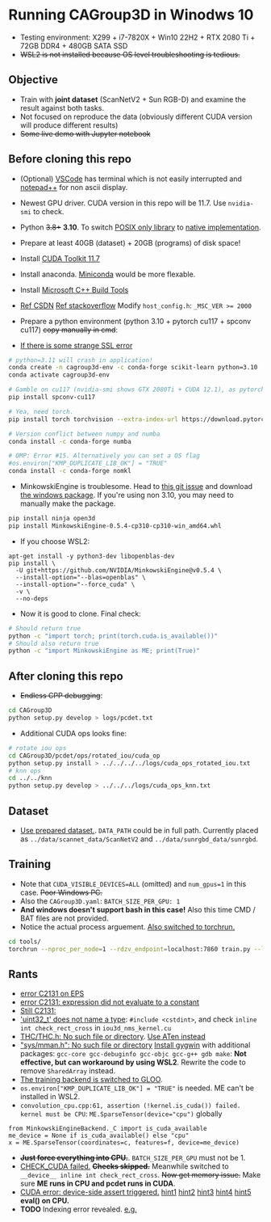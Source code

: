 # Running CAGroup3D in Winodws 10 #

- Testing environment: X299 + i7-7820X + Win10 22H2 + RTX 2080 Ti + 72GB DDR4 + 480GB SATA SSD
- ~~WSL2 is not installed because OS level troubleshooting is tedious.~~

## Objective ##

- Train with **joint dataset** (ScanNetV2 + Sun RGB-D) and examine the result against both tasks.
- Not focused on reproduce the data (obviously different CUDA version will produce different results)
- ~~Some live demo with Jupyter notebook~~

## Before cloning this repo ##

- (Optional) [VSCode](https://code.visualstudio.com/) has terminal which is not easily interrupted and [notepad++](https://notepad-plus-plus.org/downloads/) for non ascii display.

- Newest GPU driver. CUDA version in this repo will be 11.7. Use `nvidia-smi` to check.

- Python ~~3.8+~~ **3.10**. To switch [POSIX only library](https://pypi.org/project/SharedArray/) to [native implementation](https://docs.python.org/3/library/multiprocessing.shared_memory.html).

- Prepare at least 40GB (dataset) + 20GB (programs) of disk space! 

- Install [CUDA Toolkit 11.7](https://developer.nvidia.com/cuda-11-7-0-download-archive)

- Install anaconda. [Miniconda](https://docs.conda.io/en/latest/miniconda.html) would be more flexable.

- Install [Microsoft C++ Build Tools](https://visualstudio.microsoft.com/zh-hant/visual-cpp-build-tools/)

- [Ref CSDN](https://blog.csdn.net/m0_37890541/article/details/107723861) [Ref stackoverflow](https://stackoverflow.com/questions/70013/how-to-detect-if-im-compiling-code-with-a-particular-visual-studio-version) Modify `host_config.h`: `_MSC_VER >= 2000` 

- Prepare a python environment (python 3.10 + pytorch cu117 + spconv cu117) ~~copy manually in cmd~~:

- [If there is some strange SSL error](https://github.com/conda/conda/issues/11795#issuecomment-1340010125)

```sh
# python=3.11 will crash in application!
conda create -n cagroup3d-env -c conda-forge scikit-learn python=3.10
conda activate cagroup3d-env

# Gamble on cu117 (nvidia-smi shows GTX 2080Ti + CUDA 12.1), as pytorch has cu117 also
pip install spconv-cu117

# Yea, need torch.
pip install torch torchvision --extra-index-url https://download.pytorch.org/whl/cu117

# Version conflict between numpy and numba
conda install -c conda-forge numba

# OMP: Error #15. Alternatively you can set a OS flag
#os.environ["KMP_DUPLICATE_LIB_OK"] = "TRUE"
conda install -c conda-forge nomkl
```

- MinkowskiEngine is troublesome. Head to [this git issue](https://github.com/NVIDIA/MinkowskiEngine/issues/530) and download [the windows package](https://github.com/NVIDIA/MinkowskiEngine/files/10931944/MinkowskiEngine-0.5.4-py3.10-win-amd64.zip). If you're using non 3.10, you may need to manually make the package.

```sh
pip install ninja open3d
pip install MinkowskiEngine-0.5.4-cp310-cp310-win_amd64.whl
```
- If you choose WSL2: 

```
apt-get install -y python3-dev libopenblas-dev
pip install \
  -U git+https://github.com/NVIDIA/MinkowskiEngine@v0.5.4 \
  --install-option="--blas=openblas" \
  --install-option="--force_cuda" \
  -v \
  --no-deps
```

- Now it is good to clone. Final check:

```sh
# Should return true
python -c "import torch; print(torch.cuda.is_available())"
# Should also return true
python -c "import MinkowskiEngine as ME; print(True)"
```

## After cloning this repo ##

- ~~Endless CPP debugging~~:

```sh
cd CAGroup3D
python setup.py develop > logs/pcdet.txt
```

- Additional CUDA ops looks fine:
```sh
# rotate iou ops
cd CAGroup3D/pcdet/ops/rotated_iou/cuda_op
python setup.py install > ../../../../logs/cuda_ops_rotated_iou.txt
# knn ops
cd ../../knn
python setup.py develop > ../../../logs/cuda_ops_knn.txt
```

## Dataset ##

- [Use prepared dataset.](https://drive.google.com/drive/folders/1sKvq4WBSEb4CWMdCTN6lCHLXnn3NwUv_). `DATA_PATH` could be in full path. Currently placed as `../data/scannet_data/ScanNetV2` and `../data/sunrgbd_data/sunrgbd`.

## Training ##

- Note that `CUDA_VISIBLE_DEVICES=ALL` (omitted) and `num_gpus=1` in this case. ~~Poor Windows PC.~~ 
- Also the `CAGroup3D.yaml`: `BATCH_SIZE_PER_GPU: 1`
- **And windows doesn't support bash in this case!** Also this time CMD / BAT files are not provided.
- Notice the actual process arguement. [Also switched to torchrun.](https://pytorch.org/docs/stable/elastic/run.html)

```sh
cd tools/
torchrun --nproc_per_node=1 --rdzv_endpoint=localhost:7860 train.py --launcher pytorch --cfg_file cfgs/scannet_models/CAGroup3D.yaml --ckpt_save_interval 1 --extra_tag cagroup3d-win10-scannet --fix_random_seed > ../logs/train_scannet.txt
```

## Rants ##

- [error C2131 on EPS](https://github.com/open-mmlab/OpenPCDet/pull/1040)
- [error C2131: expression did not evaluate to a constant](https://github.com/open-mmlab/OpenPCDet/issues/681#issuecomment-980000235)
- [Still C2131:](https://blog.csdn.net/qq_39027296/article/details/104936998)
- ['uint32_t' does not name a type](https://stackoverflow.com/questions/11069108/uint32-t-does-not-name-a-type): `#include <cstdint>`, and check `inline int check_rect_cross` in `iou3d_nms_kernel.cu`
- [THC/THC.h: No such file or directory](https://discuss.pytorch.org/t/question-about-thc-thc-h/147145/8). [Use ATen instead](https://github.com/sshaoshuai/Pointnet2.PyTorch/issues/34)
- ["sys/mman.h": No such file or directory](https://github.com/open-mmlab/OpenPCDet/issues/1043) [Install gygwin](https://www.cs.odu.edu/~zeil/FAQs/Public/vscodeWithCygwin/) with additional packages: `gcc-core gcc-debuginfo gcc-objc gcc-g++ gdb make`: **Not effective, but can workaround by using WSL2**. Rewrite the code to remove `SharedArray` instead.
- [The training backend is switched to GLOO](https://github.com/ray-project/ray_lightning/issues/13).
- `os.environ["KMP_DUPLICATE_LIB_OK"] = "TRUE"` is needed. ME can't be installed in WSL2.
- `convolution_cpu.cpp:61, assertion (!kernel.is_cuda()) failed. kernel must be CPU`: `ME.SparseTensor(device="cpu")` globally
```
from MinkowskiEngineBackend._C import is_cuda_available
me_device = None if is_cuda_available() else "cpu"
x = ME.SparseTensor(coordinates=c, features=f, device=me_device)
```
- ~~**Just force everything into CPU.**~~. `BATCH_SIZE_PER_GPU` must not be 1.
- [CHECK_CUDA failed.](https://zhuanlan.zhihu.com/p/541302472) ~~**Checks skipped.**~~ Meanwhile switched to `__device__ inline int check_rect_cross`. ~~Now get memory issue.~~ Make sure **ME runs in CPU and pcdet runs in CUDA**.
- [CUDA error: device-side assert triggered.](https://stackoverflow.com/questions/51691563/cuda-runtime-error-59-device-side-assert-triggered) [hint1](https://discuss.pytorch.org/t/runtimeerror-cuda-error-device-side-assert-triggered-index-out-of-bounds-failed/87827) [hint2](https://github.com/IrvingMeng/MagFace/issues/15) [hint3](https://stackoverflow.com/questions/51691563/cuda-runtime-error-59-device-side-assert-triggered) [hint4](https://blog.csdn.net/li_jiaoyang/article/details/116047462) [hint5](https://discuss.pytorch.org/t/runtimeerror-cuda-error-device-side-assert-triggered/34213/8) **eval() on CPU.**
- **TODO** Indexing error revealed. [e.g.](https://blog.csdn.net/qq_41375609/article/details/106227961)